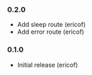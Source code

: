### 0.2.0

- Add sleep route (ericof)
- Add error route (ericof)

### 0.1.0

- Initial release (ericof)